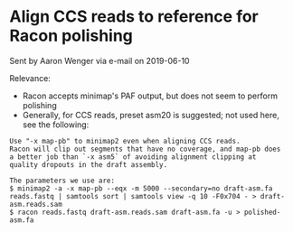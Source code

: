 # Align CCS reads to reference for Racon polishing

Sent by Aaron Wenger via e-mail on 2019-06-10

Relevance:
  - Racon accepts minimap's PAF output, but does not seem to perform polishing
  - Generally, for CCS reads, preset asm20 is suggested; not used here, see the following:

```
Use "-x map-pb" to minimap2 even when aligning CCS reads.
Racon will clip out segments that have no coverage, and map-pb does
a better job than `-x asm5` of avoiding alignment clipping at
quality dropouts in the draft assembly.
```

```
The parameters we use are:
$ minimap2 -a -x map-pb --eqx -m 5000 --secondary=no draft-asm.fa reads.fastq | samtools sort | samtools view -q 10 -F0x704 - > draft-asm.reads.sam
$ racon reads.fastq draft-asm.reads.sam draft-asm.fa -u > polished-asm.fa
```

